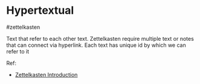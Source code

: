 # Hypertextual
#zettelkasten 

Text that refer to each other text. Zettelkasten require multiple text or notes that can connect via hyperlink. 
Each text has unique id by which we can refer to it

Ref:
- [Zettelkasten Introduction](https://zettelkasten.de/introduction/)